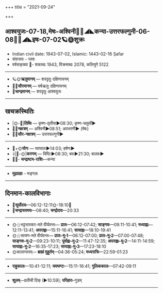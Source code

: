+++
title = "2021-09-24"

+++
## आश्वयुजः-07-18,मेषः-अश्विनी🌛🌌◢◣कन्या-उत्तरफल्गुनी-06-08🌌🌞◢◣इषः-07-02🪐🌞शुक्रः
- Indian civil date: 1943-07-02, Islamic: 1443-02-16 Ṣafar
- संवत्सरः - प्लवः
- वर्षसङ्ख्या 🌛- शकाब्दः 1943, विक्रमाब्दः 2078, कलियुगे 5122
___________________
- 🪐🌞**ऋतुमानम्** — शरदृतुः दक्षिणायनम्
- 🌌🌞**सौरमानम्** — वर्षऋतुः दक्षिणायनम्
- 🌛**चान्द्रमानम्** — शरदृतुः आश्वयुजः
___________________


## खचक्रस्थितिः
- |🌞-🌛|**तिथिः** — कृष्ण-तृतीया►08:30; कृष्ण-चतुर्थी►  
- 🌌🌛**नक्षत्रम्** — अश्विनी►08:51; अपभरणी► (मेषः)  
- 🌌🌞**सौर-नक्षत्रम्** — उत्तरफल्गुनी►  
___________________
- 🌛+🌞**योगः** — व्याघातः►14:03; हर्षणः►  
- २|🌛-🌞|**करणम्** — विष्टिः►08:30; बवः►21:30; बालवः►  
- 🌌🌛- **चन्द्राष्टम-राशिः**—कन्या  
___________________
- **मूढग्रहाः** - मङ्गलः
___________________


## दिनमान-कालविभागाः
- 🌅**सूर्योदयः**—06:12-12:11🌞️-18:10🌇  
- 🌛**चन्द्रास्तमयः**—08:40; **चन्द्रोदयः**—20:33  
___________________
- 🌞⚝भट्टभास्कर-मते वीर्यवन्तः— **प्रातः**—06:12-07:42; **साङ्गवः**—09:11-10:41; **मध्याह्नः**—12:11-13:41; **अपराह्णः**—15:11-16:41; **सायाह्नः**—18:10-19:41  
- 🌞⚝सायण-मते वीर्यवन्तः— **प्रातः-मु॰1**—06:12-07:00; **प्रातः-मु॰2**—07:00-07:48; **साङ्गवः-मु॰2**—09:23-10:11; **पूर्वाह्णः-मु॰2**—11:47-12:35; **अपराह्णः-मु॰2**—14:11-14:59; **सायाह्नः-मु॰2**—16:35-17:23; **सायाह्नः-मु॰3**—17:23-18:10  
- 🌞कालान्तरम्— **ब्राह्मं मुहूर्तम्**—04:36-05:24; **मध्यरात्रिः**—22:59-01:23  
___________________
- **राहुकालः**—10:41-12:11; **यमघण्टः**—15:11-16:41; **गुलिककालः**—07:42-09:11  
___________________
- **शूलम्**—प्रतीची दिक् (►10:59); **परिहारः**–गुडम्  
___________________
